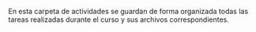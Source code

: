 En esta carpeta de actividades se guardan de forma organizada todas las tareas realizadas durante el curso y sus archivos correspondientes.
